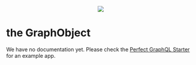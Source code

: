 <p align="center">
  <img src="http://www.pixhoster.info/f/2016-09/cc65265222feb587714dbd734e792074.jpg" />
</p>

# the GraphObject

We have no documentation yet. Please check the [Perfect GraphQL Starter](https://github.com/Quadric/perfect-graphql-starter) for an example app.
